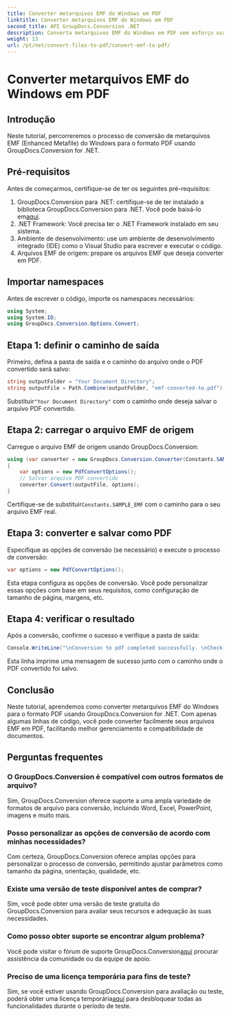```yaml
---
title: Converter metarquivos EMF do Windows em PDF
linktitle: Converter metarquivos EMF do Windows em PDF
second_title: API GroupDocs.Conversion .NET
description: Converta metarquivos EMF do Windows em PDF sem esforço usando GroupDocs.Conversion for .NET. Integre e personalize facilmente as opções de conversão.
weight: 13
url: /pt/net/convert-files-to-pdf/convert-emf-to-pdf/
---
```


# Converter metarquivos EMF do Windows em PDF

## Introdução
Neste tutorial, percorreremos o processo de conversão de metarquivos EMF (Enhanced Metafile) do Windows para o formato PDF usando GroupDocs.Conversion for .NET.
## Pré-requisitos
Antes de começarmos, certifique-se de ter os seguintes pré-requisitos:
1.  GroupDocs.Conversion para .NET: certifique-se de ter instalado a biblioteca GroupDocs.Conversion para .NET. Você pode baixá-lo em[aqui](https://releases.groupdocs.com/conversion/net/).
2. .NET Framework: Você precisa ter o .NET Framework instalado em seu sistema.
3. Ambiente de desenvolvimento: use um ambiente de desenvolvimento integrado (IDE) como o Visual Studio para escrever e executar o código.
4. Arquivos EMF de origem: prepare os arquivos EMF que deseja converter em PDF.

## Importar namespaces
Antes de escrever o código, importe os namespaces necessários:
```csharp
using System;
using System.IO;
using GroupDocs.Conversion.Options.Convert;
```
## Etapa 1: definir o caminho de saída
Primeiro, defina a pasta de saída e o caminho do arquivo onde o PDF convertido será salvo:
```csharp
string outputFolder = "Your Document Directory";
string outputFile = Path.Combine(outputFolder, "emf-converted-to.pdf");
```
 Substituir`"Your Document Directory"` com o caminho onde deseja salvar o arquivo PDF convertido.
## Etapa 2: carregar o arquivo EMF de origem
Carregue o arquivo EMF de origem usando GroupDocs.Conversion:
```csharp
using (var converter = new GroupDocs.Conversion.Converter(Constants.SAMPLE_EMF))
{
    var options = new PdfConvertOptions();
    // Salvar arquivo PDF convertido
    converter.Convert(outputFile, options);
}
```
Certifique-se de substituir`Constants.SAMPLE_EMF` com o caminho para o seu arquivo EMF real.
## Etapa 3: converter e salvar como PDF
Especifique as opções de conversão (se necessário) e execute o processo de conversão:
```csharp
var options = new PdfConvertOptions();
```
Esta etapa configura as opções de conversão. Você pode personalizar essas opções com base em seus requisitos, como configuração de tamanho de página, margens, etc.
## Etapa 4: verificar o resultado
Após a conversão, confirme o sucesso e verifique a pasta de saída:
```csharp
Console.WriteLine("\nConversion to pdf completed successfully. \nCheck output in {0}", outputFolder);
```
Esta linha imprime uma mensagem de sucesso junto com o caminho onde o PDF convertido foi salvo.

## Conclusão
Neste tutorial, aprendemos como converter metarquivos EMF do Windows para o formato PDF usando GroupDocs.Conversion for .NET. Com apenas algumas linhas de código, você pode converter facilmente seus arquivos EMF em PDF, facilitando melhor gerenciamento e compatibilidade de documentos.
## Perguntas frequentes
### O GroupDocs.Conversion é compatível com outros formatos de arquivo?
Sim, GroupDocs.Conversion oferece suporte a uma ampla variedade de formatos de arquivo para conversão, incluindo Word, Excel, PowerPoint, imagens e muito mais.
### Posso personalizar as opções de conversão de acordo com minhas necessidades?
Com certeza, GroupDocs.Conversion oferece amplas opções para personalizar o processo de conversão, permitindo ajustar parâmetros como tamanho da página, orientação, qualidade, etc.
### Existe uma versão de teste disponível antes de comprar?
Sim, você pode obter uma versão de teste gratuita do GroupDocs.Conversion para avaliar seus recursos e adequação às suas necessidades.
### Como posso obter suporte se encontrar algum problema?
 Você pode visitar o fórum de suporte GroupDocs.Conversion[aqui](https://forum.groupdocs.com/c/conversion/11) procurar assistência da comunidade ou da equipe de apoio.
### Preciso de uma licença temporária para fins de teste?
 Sim, se você estiver usando GroupDocs.Conversion para avaliação ou teste, poderá obter uma licença temporária[aqui](https://purchase.groupdocs.com/temporary-license/) para desbloquear todas as funcionalidades durante o período de teste.